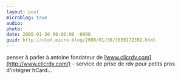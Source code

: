 ```yaml
---
layout: post
microblog: true
audio: 
photo: 
date: 2008-01-30 00:00:00 -0000
guid: http://xtof.micro.blog/2008/01/30/t659172392.html
---
```

penser à parler à antoine fondateur de [www.clicrdv.com](http://www.clicrdv.com/) - service de prise de rdv pour petits pros d'intégrer hCard...
